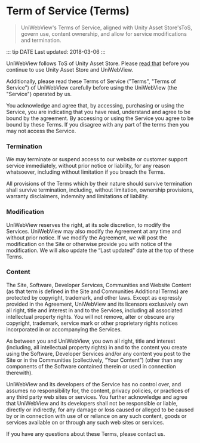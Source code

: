 # Term of Service (Terms)

> UniWebView's Terms of Service, aligned with Unity Asset Store'sToS, govern use, content ownership, and allow for service modifications and termination.

::: tip DATE
Last updated: 2018-03-06
:::

UniWebView follows ToS of Unity Asset Store. Please [read that](https://unity3d.com/legal/as_terms) before you continue to use Unity Asset Store and UniWebView.

Additionally, please read these Terms of Service ("Terms", "Terms of Service") of UniWebView carefully before using the UniWebView (the "Service") operated by us.

You acknowledge and agree that, by accessing, purchasing or using the Service, you are indicating that you have read, understand and agree to be bound by the agreement. By accessing or using the Service you agree to be bound by these Terms. If you disagree with any part of the terms then you may not access the Service.

### Termination

We may terminate or suspend access to our website or customer support service immediately, without prior notice or liability, for any reason whatsoever, including without limitation if you breach the Terms.

All provisions of the Terms which by their nature should survive termination shall survive termination, including, without limitation, ownership provisions, warranty disclaimers, indemnity and limitations of liability.

### Modification

UniWebView reserves the right, at its sole discretion, to modify the Services. UniWebView may also modify the Agreement at any time and without prior notice. If we modify the Agreement, we will post the modification on the Site or otherwise provide you with notice of the modification. We will also update the “Last updated” date at the top of these Terms.

### Content

The Site, Software, Developer Services, Communities and Website Content (as that term is defined in the Site and Communities Additional Terms) are protected by copyright, trademark, and other laws. Except as expressly provided in the Agreement, UniWebView and its licensors exclusively own all right, title and interest in and to the Services, including all associated intellectual property rights. You will not remove, alter or obscure any copyright, trademark, service mark or other proprietary rights notices incorporated in or accompanying the Services.

As between you and UniWebView, you own all right, title and interest (including, all intellectual property rights) in and to the content you create using the Software, Developer Services and/or any content you post to the Site or in the Communities (collectively, “Your Content”) (other than any components of the Software contained therein or used in connection therewith).

UniWebView and its developers of the Service has no control over, and assumes no responsibility for, the content, privacy policies, or practices of any third party web sites or services. You further acknowledge and agree that UniWebView and its developers shall not be responsible or liable, directly or indirectly, for any damage or loss caused or alleged to be caused by or in connection with use of or reliance on any such content, goods or services available on or through any such web sites or services.

If you have any questions about these Terms, please contact us.
